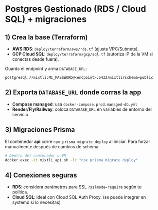 # Postgres Gestionado (RDS / Cloud SQL) + migraciones

## 1) Crea la base (Terraform)
- **AWS RDS**: `deploy/terraform/aws/rds.tf` (ajusta VPC/Subnets).
- **GCP Cloud SQL**: `deploy/terraform/gcp/sql.tf` (autoriza IP de la VM si conectas desde fuera).

Guarda el endpoint y arma `DATABASE_URL`:
```
postgresql://mixtli:MI_PASSWORD@<endpoint>:5432/mixtli?schema=public
```

## 2) Exporta `DATABASE_URL` donde corras la app
- **Compose managed**: usa `docker-compose.prod.managed-db.yml`
- **Render/Fly/Railway**: coloca `DATABASE_URL` en variables de entorno del servicio.

## 3) Migraciones Prisma
El contenedor **api** corre `npx prisma migrate deploy` al iniciar.
Para forzar manualmente después de cambios de schema:
```bash
# Dentro del contenedor o VM
docker exec -it mixtli_api sh -lc "npx prisma migrate deploy"
```

## 4) Conexiones seguras
- **RDS**: considera parámetros para SSL `?sslmode=require` según tu política.
- **Cloud SQL**: ideal con Cloud SQL Auth Proxy. (se puede integrar en systemd si lo necesitas)
